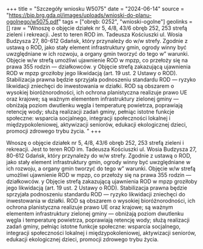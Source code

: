 +++
title = "Szczegóły wniosku W5075"
date = "2024-06-14"
source = "https://bip.brg.gda.pl/images/uploads/wnioski-do-planu-ogolnego/w5075.pdf"
tags = ["obręb: 0252", "wnioski-ogolne"]
geolinks = []
raw = "Wnoszę o objęcie działek nr 5, 4/8, 43/6 obręb 252, 253 strefą zieleni i rekreacji. Jest to teren ROD im. Tadeusza Kościuszki ul. Wosia Budzysza 27, 80-612 Gdańsk, który przynależy do w/w strefy. Zgodnie z ustawą o ROD, jako stały element infrastruktury gmin, ogrody winny być uwzględniane w ich rozwoju, a organy gmin tworzyć do tego w” warunki. Objęcie w/w strefą umożliwi ujawnienie ROD w mpzp, co przełoży się na prawa 355 rodzin — działkowców. y Objęcie strefą zakazującą ujawnienia ROD w mpzp groziłoby jego likwidacją (art. 19 ust. 2 Ustawy o ROD). Stabilizacja prawna będzie sprzyjała podnoszeniu standardu ROD — ryzyko likwidacji zniechęci do inwestowania w działki. ROD są obszarem o wysokiej bioróżnorodności, ich ochrona planistyczna realizuje prawo UE oraz krajowe; są ważnym elementem infrastruktury zielonej gminy — obniżają poziom dwutlenku węgla i temperaturę powietrza, poprawiają retencję wody; służą realizacji zadań gminy, pełniąc istotne funkcje społeczne: wsparcia socjalnego, integracji społeczności lokalnej i międzypokoleniowej, aktywizacji seniorów, edukacji ekologicznej dzieci, promocji zdrowego trybu życia. "
+++

Wnoszę o objęcie działek nr 5, 4/8, 43/6 obręb 252, 253 strefą zieleni i rekreacji. Jest to teren ROD im.
Tadeusza Kościuszki ul. Wosia Budzysza 27, 80-612 Gdańsk, który przynależy do w/w strefy. Zgodnie z ustawą o ROD,
jako stały element infrastruktury gmin, ogrody winny być uwzględniane w ich rozwoju, a organy gmin tworzyć do tego
w” warunki. Objęcie w/w strefą umożliwi ujawnienie ROD w mpzp, co przełoży się na prawa 355 rodzin — działkowców.
y Objęcie strefą zakazującą ujawnienia ROD w mpzp groziłoby jego likwidacją (art. 19 ust. 2 Ustawy o ROD). Stabilizacja
prawna będzie sprzyjała podnoszeniu standardu ROD — ryzyko likwidacji zniechęci do inwestowania w działki. ROD są
obszarem o wysokiej bioróżnorodności, ich ochrona planistyczna realizuje prawo UE oraz krajowe; są ważnym elementem
infrastruktury zielonej gminy — obniżają poziom dwutlenku węgla i temperaturę powietrza, poprawiają retencję wody; służą
realizacji zadań gminy, pełniąc istotne funkcje społeczne: wsparcia socjalnego, integracji społeczności lokalnej i
międzypokoleniowej, aktywizacji seniorów, edukacji ekologicznej dzieci, promocji zdrowego trybu życia.



